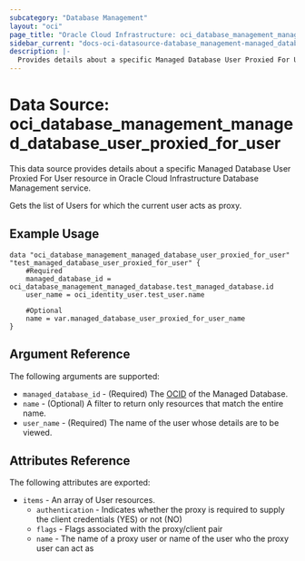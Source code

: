 ```yaml
---
subcategory: "Database Management"
layout: "oci"
page_title: "Oracle Cloud Infrastructure: oci_database_management_managed_database_user_proxied_for_user"
sidebar_current: "docs-oci-datasource-database_management-managed_database_user_proxied_for_user"
description: |-
  Provides details about a specific Managed Database User Proxied For User in Oracle Cloud Infrastructure Database Management service
---
```


# Data Source: oci_database_management_managed_database_user_proxied_for_user
This data source provides details about a specific Managed Database User Proxied For User resource in Oracle Cloud Infrastructure Database Management service.

Gets the list of Users for which the current user acts as proxy.

## Example Usage

```hcl
data "oci_database_management_managed_database_user_proxied_for_user" "test_managed_database_user_proxied_for_user" {
	#Required
	managed_database_id = oci_database_management_managed_database.test_managed_database.id
	user_name = oci_identity_user.test_user.name

	#Optional
	name = var.managed_database_user_proxied_for_user_name
}
```

## Argument Reference

The following arguments are supported:

* `managed_database_id` - (Required) The [OCID](https://docs.cloud.oracle.com/iaas/Content/General/Concepts/identifiers.htm) of the Managed Database.
* `name` - (Optional) A filter to return only resources that match the entire name.
* `user_name` - (Required) The name of the user whose details are to be viewed.


## Attributes Reference

The following attributes are exported:

* `items` - An array of User resources.
	* `authentication` - Indicates whether the proxy is required to supply the client credentials (YES) or not (NO)
	* `flags` - Flags associated with the proxy/client pair
	* `name` - The name of a proxy user or name of the user who the proxy user can act as


